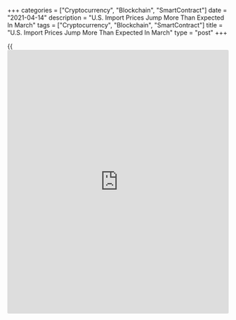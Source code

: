 +++
categories = ["Cryptocurrency", "Blockchain", "SmartContract"]
date = "2021-04-14"
description = "U.S. Import Prices Jump More Than Expected In March"
tags = ["Cryptocurrency", "Blockchain", "SmartContract"]
title = "U.S. Import Prices Jump More Than Expected In March"
type = "post"
+++

{{<iframe id="large-banner" src="https://www.bounty.group/#slide=3.0" width="100%" height="600" scrolling="no" style="border: 0px solid rgb(216, 221, 230); border-radius: 3px;">}}

Import prices in the U.S. showed another notable increase in the month
of March, according to a report released by the Labor Department on
Wednesday.

The report said import prices surged up by 1.2 percent in March after
jumping by 1.3 percent in February. Economists had expected import
prices to climb by 1.0 percent.

The Labor Department noted import prices spiked by 4.1 percent from
December to March, reflecting the largest three-month increase since May
of 2011.

The report also said export prices soared by 2.1 percent in March after
shooting up by 1.6 percent in February. Export prices were expected to
increase by 1.0 percent.

For comments and feedback [contact](https://www.playgroundfx.com/contact/): editorial@rtt[news](https://www.letsplayfx.com/blog/forex-news-website/).com

[Economic News][1]

 **What parts of the world are seeing the best (and worst) economic
performances lately? Click[here][2] to check out our [Econ Scorecard][2]
and find out! See up-to-the-moment [ranking](https://www.playgroundfx.com/blog/crypto-exchange-ranking/)s for the best and worst
performers in [GDP][3], [unemployment rate][4], [inflation][2] and much
more.**

   1. www.rtt[news](https://www.letsplayfx.com/blog/forex-news-website/).com/Content/EconomicNews.aspx
   2. www.rtt[news](https://www.letsplayfx.com/blog/forex-news-website/).com/economic-scorecard/world-rank/CPI/highest-performance.aspx
   3. www.rtt[news](https://www.letsplayfx.com/blog/forex-news-website/).com/economic-scorecard/world-rank/GDP/highest-performance.aspx
   4. www.rtt[news](https://www.letsplayfx.com/blog/forex-news-website/).com/economic-scorecard/world-rank/unemployment-rate/lowest-performance.aspx